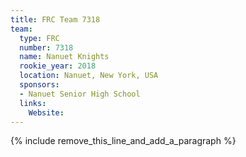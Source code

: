 ```yaml
---
title: FRC Team 7318
team:
  type: FRC
  number: 7318
  name: Nanuet Knights
  rookie_year: 2018
  location: Nanuet, New York, USA
  sponsors:
  - Nanuet Senior High School
  links:
    Website:
---
```


{% include remove_this_line_and_add_a_paragraph %}